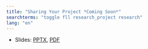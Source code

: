 ```yaml
---
title: "Sharing Your Project *Coming Soon*"
searchterms: "toggle fll research_project research"
lang: "en"
---
```

 <ul>
 <li class="ng-binding">Slides:
 <a href="">PPTX</a>,
 <a href="">PDF</a>
 </li>
 </ul>
